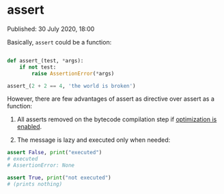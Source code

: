 # assert

Published: 30 July 2020, 18:00

Basically, `assert` could be a function:

```python

def assert_(test, *args):
    if not test:
        raise AssertionError(*args)

assert_(2 + 2 == 4, 'the world is broken')
```

However, there are few advantages of assert as directive over assert as a function:

1. All asserts removed on the bytecode compilation step if [optimization is enabled](https://t.me/pythonetc/115).

2. The message is lazy and executed only when needed:

```python
assert False, print("executed")
# executed
# AssertionError: None

assert True, print("not executed")
# (prints nothing)
```
